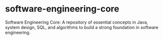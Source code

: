 # software-engineering-core
Software Engineering Core: A repository of essential concepts in Java, system design, SQL, and algorithms to build a strong foundation in software engineering.
